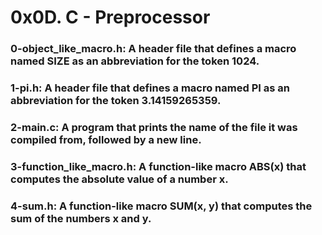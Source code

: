 # 0x0D. C - Preprocessor

### 0-object_like_macro.h: A header file that defines a macro named SIZE as an abbreviation for the token 1024.

### 1-pi.h: A header file that defines a macro named PI as an abbreviation for the token 3.14159265359.

### 2-main.c: A program that prints the name of the file it was compiled from, followed by a new line.

### 3-function_like_macro.h: A function-like macro ABS(x) that computes the absolute value of a number x.

### 4-sum.h: A function-like macro SUM(x, y) that computes the sum of the numbers x and y.
